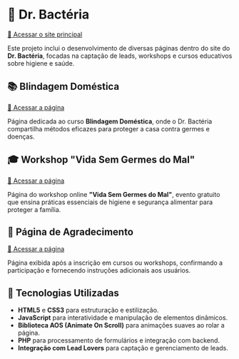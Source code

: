 # 🦠 Dr. Bactéria

[🔗 Acessar o site principal](https://drbacteria.com/)  

Este projeto inclui o desenvolvimento de diversas páginas dentro do site do **Dr. Bactéria**, focadas na captação de leads, workshops e cursos educativos sobre higiene e saúde.  

## 📚 Blindagem Doméstica  

[🔗 Acessar a página](https://drbacteria.com/blindagem-domestica)  

Página dedicada ao curso **Blindagem Doméstica**, onde o Dr. Bactéria compartilha métodos eficazes para proteger a casa contra germes e doenças.  

## 🎓 Workshop "Vida Sem Germes do Mal"  

[🔗 Acessar a página](https://drbacteria.com/workshop)  

Página do workshop online **"Vida Sem Germes do Mal"**, evento gratuito que ensina práticas essenciais de higiene e segurança alimentar para proteger a família.  

## 🙏 Página de Agradecimento  

[🔗 Acessar a página](https://drbacteria.com/obrigado)  

Página exibida após a inscrição em cursos ou workshops, confirmando a participação e fornecendo instruções adicionais aos usuários.  

## 🚀 Tecnologias Utilizadas  

- **HTML5** e **CSS3** para estruturação e estilização.  
- **JavaScript** para interatividade e manipulação de elementos dinâmicos.  
- **Biblioteca AOS (Animate On Scroll)** para animações suaves ao rolar a página.  
- **PHP** para processamento de formulários e integração com backend.  
- **Integração com Lead Lovers** para captação e gerenciamento de leads.  
